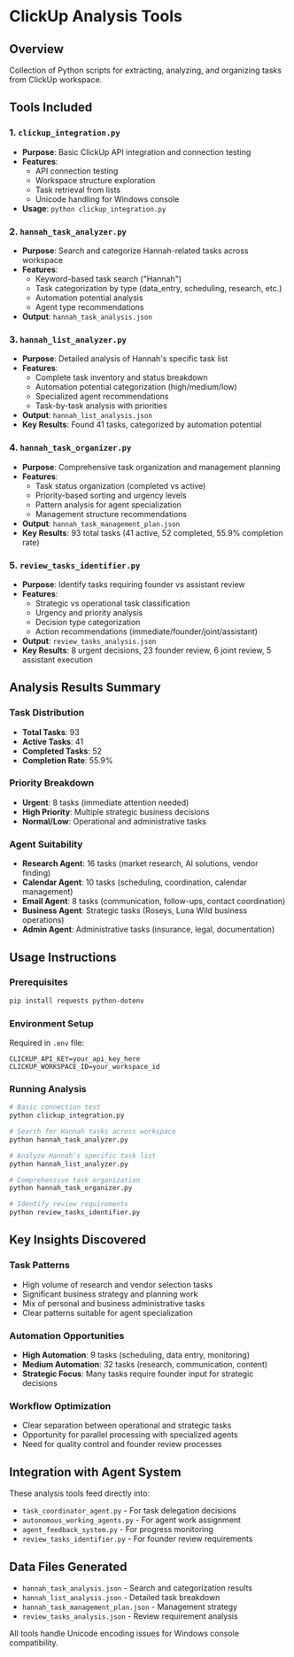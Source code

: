# ClickUp Analysis Tools

## Overview
Collection of Python scripts for extracting, analyzing, and organizing tasks from ClickUp workspace.

## Tools Included

### 1. `clickup_integration.py`
- **Purpose**: Basic ClickUp API integration and connection testing
- **Features**: 
  - API connection testing
  - Workspace structure exploration
  - Task retrieval from lists
  - Unicode handling for Windows console
- **Usage**: `python clickup_integration.py`

### 2. `hannah_task_analyzer.py` 
- **Purpose**: Search and categorize Hannah-related tasks across workspace
- **Features**:
  - Keyword-based task search ("Hannah")
  - Task categorization by type (data_entry, scheduling, research, etc.)
  - Automation potential analysis
  - Agent type recommendations
- **Output**: `hannah_task_analysis.json`

### 3. `hannah_list_analyzer.py`
- **Purpose**: Detailed analysis of Hannah's specific task list
- **Features**:
  - Complete task inventory and status breakdown
  - Automation potential categorization (high/medium/low)
  - Specialized agent recommendations
  - Task-by-task analysis with priorities
- **Output**: `hannah_list_analysis.json`
- **Key Results**: Found 41 tasks, categorized by automation potential

### 4. `hannah_task_organizer.py`
- **Purpose**: Comprehensive task organization and management planning
- **Features**:
  - Task status organization (completed vs active)
  - Priority-based sorting and urgency levels
  - Pattern analysis for agent specialization
  - Management structure recommendations
- **Output**: `hannah_task_management_plan.json`
- **Key Results**: 93 total tasks (41 active, 52 completed, 55.9% completion rate)

### 5. `review_tasks_identifier.py`
- **Purpose**: Identify tasks requiring founder vs assistant review
- **Features**:
  - Strategic vs operational task classification
  - Urgency and priority analysis
  - Decision type categorization
  - Action recommendations (immediate/founder/joint/assistant)
- **Output**: `review_tasks_analysis.json`
- **Key Results**: 8 urgent decisions, 23 founder review, 6 joint review, 5 assistant execution

## Analysis Results Summary

### Task Distribution
- **Total Tasks**: 93
- **Active Tasks**: 41
- **Completed Tasks**: 52
- **Completion Rate**: 55.9%

### Priority Breakdown
- **Urgent**: 8 tasks (immediate attention needed)
- **High Priority**: Multiple strategic business decisions
- **Normal/Low**: Operational and administrative tasks

### Agent Suitability
- **Research Agent**: 16 tasks (market research, AI solutions, vendor finding)
- **Calendar Agent**: 10 tasks (scheduling, coordination, calendar management)
- **Email Agent**: 8 tasks (communication, follow-ups, contact coordination)
- **Business Agent**: Strategic tasks (Roseys, Luna Wild business operations)
- **Admin Agent**: Administrative tasks (insurance, legal, documentation)

## Usage Instructions

### Prerequisites
```bash
pip install requests python-dotenv
```

### Environment Setup
Required in `.env` file:
```
CLICKUP_API_KEY=your_api_key_here
CLICKUP_WORKSPACE_ID=your_workspace_id
```

### Running Analysis
```bash
# Basic connection test
python clickup_integration.py

# Search for Hannah tasks across workspace
python hannah_task_analyzer.py

# Analyze Hannah's specific task list
python hannah_list_analyzer.py

# Comprehensive task organization
python hannah_task_organizer.py

# Identify review requirements
python review_tasks_identifier.py
```

## Key Insights Discovered

### Task Patterns
- High volume of research and vendor selection tasks
- Significant business strategy and planning work
- Mix of personal and business administrative tasks
- Clear patterns suitable for agent specialization

### Automation Opportunities
- **High Automation**: 9 tasks (scheduling, data entry, monitoring)
- **Medium Automation**: 32 tasks (research, communication, content)
- **Strategic Focus**: Many tasks require founder input for strategic decisions

### Workflow Optimization
- Clear separation between operational and strategic tasks
- Opportunity for parallel processing with specialized agents
- Need for quality control and founder review processes

## Integration with Agent System
These analysis tools feed directly into:
- `task_coordinator_agent.py` - For task delegation decisions
- `autonomous_working_agents.py` - For agent work assignment
- `agent_feedback_system.py` - For progress monitoring
- `review_tasks_identifier.py` - For founder review requirements

## Data Files Generated
- `hannah_task_analysis.json` - Search and categorization results
- `hannah_list_analysis.json` - Detailed task breakdown
- `hannah_task_management_plan.json` - Management strategy
- `review_tasks_analysis.json` - Review requirement analysis

All tools handle Unicode encoding issues for Windows console compatibility.